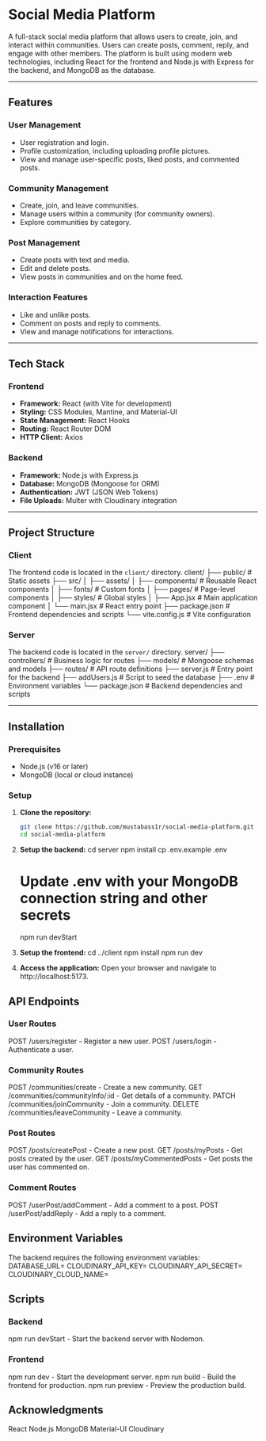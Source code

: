 # Social Media Platform

A full-stack social media platform that allows users to create, join, and interact within communities. Users can create posts, comment, reply, and engage with other members. The platform is built using modern web technologies, including React for the frontend and Node.js with Express for the backend, and MongoDB as the database.

---

## Features

### User Management
- User registration and login.
- Profile customization, including uploading profile pictures.
- View and manage user-specific posts, liked posts, and commented posts.

### Community Management
- Create, join, and leave communities.
- Manage users within a community (for community owners).
- Explore communities by category.

### Post Management
- Create posts with text and media.
- Edit and delete posts.
- View posts in communities and on the home feed.

### Interaction Features
- Like and unlike posts.
- Comment on posts and reply to comments.
- View and manage notifications for interactions.

---

## Tech Stack

### Frontend
- **Framework:** React (with Vite for development)
- **Styling:** CSS Modules, Mantine, and Material-UI
- **State Management:** React Hooks
- **Routing:** React Router DOM
- **HTTP Client:** Axios

### Backend
- **Framework:** Node.js with Express.js
- **Database:** MongoDB (Mongoose for ORM)
- **Authentication:** JWT (JSON Web Tokens)
- **File Uploads:** Multer with Cloudinary integration

---

## Project Structure

### Client
The frontend code is located in the `client/` directory.
client/
├── public/ # Static assets
├── src/
│ ├── assets/
│ ├── components/ # Reusable React components
│ ├── fonts/ # Custom fonts
│ ├── pages/ # Page-level components
│ ├── styles/ # Global styles
│ ├── App.jsx # Main application component
│ └── main.jsx # React entry point
├── package.json # Frontend dependencies and scripts
└── vite.config.js # Vite configuration


### Server
The backend code is located in the `server/` directory.
server/
├── controllers/ # Business logic for routes
├── models/ # Mongoose schemas and models
├── routes/ # API route definitions
├── server.js # Entry point for the backend
├── addUsers.js # Script to seed the database
├── .env # Environment variables
└── package.json # Backend dependencies and scripts


---

## Installation

### Prerequisites
- Node.js (v16 or later)
- MongoDB (local or cloud instance)

### Setup

1. **Clone the repository:**
   ```bash
   git clone https://github.com/mustabass1r/social-media-platform.git
   cd social-media-platform

2. **Setup the backend:**
    cd server
    npm install
    cp .env.example .env
    # Update .env with your MongoDB connection string and other secrets
    npm run devStart

3. **Setup the frontend:**
    cd ../client
    npm install
    npm run dev

4. **Access the application:**
    Open your browser and navigate to http://localhost:5173.

## API Endpoints
### User Routes
POST /users/register - Register a new user.
POST /users/login - Authenticate a user.
### Community Routes
POST /communities/create - Create a new community.
GET /communities/communityInfo/:id - Get details of a community.
PATCH /communities/joinCommunity - Join a community.
DELETE /communities/leaveCommunity - Leave a community.
### Post Routes
POST /posts/createPost - Create a new post.
GET /posts/myPosts - Get posts created by the user.
GET /posts/myCommentedPosts - Get posts the user has commented on.
### Comment Routes
POST /userPost/addComment - Add a comment to a post.
POST /userPost/addReply - Add a reply to a comment.

## Environment Variables
The backend requires the following environment variables:
DATABASE_URL=<your-mongodb-connection-string>
CLOUDINARY_API_KEY=<your-cloudinary-api-key>
CLOUDINARY_API_SECRET=<your-cloudinary-api-secret>
CLOUDINARY_CLOUD_NAME=<your-cloudinary-cloud-name>

## Scripts
### Backend
npm run devStart - Start the backend server with Nodemon.
### Frontend
npm run dev - Start the development server.
npm run build - Build the frontend for production.
npm run preview - Preview the production build.

## Acknowledgments
React
Node.js
MongoDB
Material-UI
Cloudinary